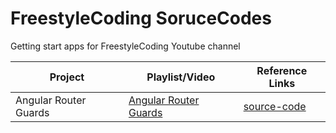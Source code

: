 # FreestyleCoding SoruceCodes
Getting start apps for FreestyleCoding Youtube channel

Project  | Playlist/Video | Reference Links
------------- | ------------- | -------------|
Angular Router Guards | [Angular Router Guards]() | [source-code](https://github.com/rajithst/FreestyleCoding-soruce-codes/tree/master/angular-router-guards)
